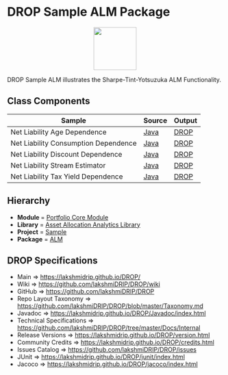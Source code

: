 # DROP Sample ALM Package

<p align="center"><img src="https://github.com/lakshmiDRIP/DROP/blob/master/DRIP_Logo.gif?raw=true" width="100"></p>

DROP Sample ALM illustrates the Sharpe-Tint-Yotsuzuka ALM Functionality.


## Class Components

 |                Sample                | Source | Output |
 |--------------------------------------|--------|--------|
 | Net Liability Age Dependence         |  [Java](https://github.com/lakshmiDRIP/DROP/tree/master/src/main/java/org/drip/sample/alm/NetLiabilityCliffDependence.java)  |  [DROP](https://github.com/lakshmiDRIP/DROP/tree/master/drop/org/drip/sample/alm/NetLiabilityCliffDependence.drop)  |
 | Net Liability Consumption Dependence |  [Java](https://github.com/lakshmiDRIP/DROP/tree/master/src/main/java/org/drip/sample/alm/NetLiabilityConsumptionDependence.java)  |  [DROP](https://github.com/lakshmiDRIP/DROP/tree/master/drop/org/drip/sample/alm/NetLiabilityConsumptionDependence.drop)  |
 | Net Liability Discount Dependence    |  [Java](https://github.com/lakshmiDRIP/DROP/tree/master/src/main/java/org/drip/sample/alm/NetLiabilityDiscountDependence.java)  |  [DROP](https://github.com/lakshmiDRIP/DROP/tree/master/drop/org/drip/sample/alm/NetLiabilityDiscountDependence.drop)  |
 | Net Liability Stream Estimator       |  [Java](https://github.com/lakshmiDRIP/DROP/tree/master/src/main/java/org/drip/sample/alm/NetLiabilityStreamEstimator.java)  |  [DROP](https://github.com/lakshmiDRIP/DROP/tree/master/drop/org/drip/sample/alm/NetLiabilityStreamEstimator.drop)  |
 | Net Liability Tax Yield Dependence   |  [Java](https://github.com/lakshmiDRIP/DROP/tree/master/src/main/java/org/drip/sample/alm/NetLiabilityTaxYieldDependence.java)  |  [DROP](https://github.com/lakshmiDRIP/DROP/tree/master/drop/org/drip/sample/alm/NetLiabilityTaxYieldDependence.drop)  |


## Hierarchy

 <ul>
	<li><b>Module </b> = <a href = "https://github.com/lakshmiDRIP/DROP/tree/master/PortfolioCore.md">Portfolio Core Module</a></li>
	<li><b>Library</b> = <a href = "https://github.com/lakshmiDRIP/DROP/tree/master/AssetAllocationAnalyticsLibrary.md">Asset Allocation Analytics Library</a></li>
	<li><b>Project</b> = <a href = "https://github.com/lakshmiDRIP/DROP/tree/master/src/main/java/org/drip/sample/README.md">Sample</a></li>
	<li><b>Package</b> = <a href = "https://github.com/lakshmiDRIP/DROP/tree/master/src/main/java/org/drip/sample/alm/README.md">ALM</a></li>
 </ul>


## DROP Specifications

 * Main                     => https://lakshmidrip.github.io/DROP/
 * Wiki                     => https://github.com/lakshmiDRIP/DROP/wiki
 * GitHub                   => https://github.com/lakshmiDRIP/DROP
 * Repo Layout Taxonomy     => https://github.com/lakshmiDRIP/DROP/blob/master/Taxonomy.md
 * Javadoc                  => https://lakshmidrip.github.io/DROP/Javadoc/index.html
 * Technical Specifications => https://github.com/lakshmiDRIP/DROP/tree/master/Docs/Internal
 * Release Versions         => https://lakshmidrip.github.io/DROP/version.html
 * Community Credits        => https://lakshmidrip.github.io/DROP/credits.html
 * Issues Catalog           => https://github.com/lakshmiDRIP/DROP/issues
 * JUnit                    => https://lakshmidrip.github.io/DROP/junit/index.html
 * Jacoco                   => https://lakshmidrip.github.io/DROP/jacoco/index.html
